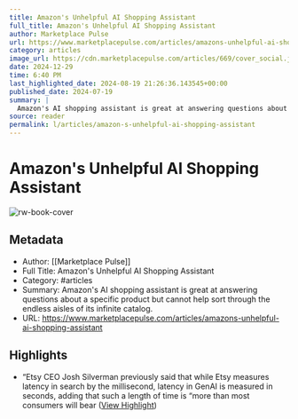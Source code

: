 ```yaml
---
title: Amazon's Unhelpful AI Shopping Assistant
full_title: Amazon's Unhelpful AI Shopping Assistant
author: Marketplace Pulse
url: https://www.marketplacepulse.com/articles/amazons-unhelpful-ai-shopping-assistant
category: articles
image_url: https://cdn.marketplacepulse.com/articles/669/cover_social.jpg
date: 2024-12-29
time: 6:40 PM
last_highlighted_date: 2024-08-19 21:26:36.143545+00:00
published_date: 2024-07-19
summary: |
  Amazon's AI shopping assistant is great at answering questions about a specific product but cannot help sort through the endless aisles of its infinite catalog.
source: reader
permalink: l/articles/amazon-s-unhelpful-ai-shopping-assistant
---
```

# Amazon's Unhelpful AI Shopping Assistant

![rw-book-cover](https://cdn.marketplacepulse.com/articles/669/cover_social.jpg)

## Metadata
- Author: [[Marketplace Pulse]]
- Full Title: Amazon's Unhelpful AI Shopping Assistant
- Category: #articles
- Summary: Amazon's AI shopping assistant is great at answering questions about a specific product but cannot help sort through the endless aisles of its infinite catalog.
- URL: https://www.marketplacepulse.com/articles/amazons-unhelpful-ai-shopping-assistant

## Highlights
- “Etsy CEO Josh Silverman previously said that while Etsy measures latency in search by the millisecond, latency in GenAI is measured in seconds, adding that such a length of time is “more than most consumers will bear ([View Highlight](https://read.readwise.io/read/01j5p8hrbmtsr49fdk55vbb65c))


